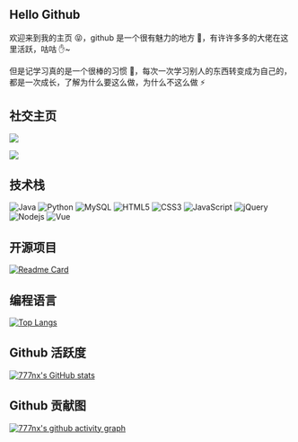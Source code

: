 ## Hello Github

欢迎来到我的主页 😝，github 是一个很有魅力的地方 🙌，有许许多多的大佬在这里活跃，咕咕 ✋~

但是记学习真的是一个很棒的习惯 💪，每次一次学习别人的东西转变成为自己的，都是一次成长，了解为什么要这么做，为什么不这么做 ⚡

## 社交主页

<a target="_blank" href="https://www.777nx.cn" title="Fantasy的技术小站"><img src="https://img.shields.io/badge/website-%E4%B8%AA%E4%BA%BA%E5%8D%9A%E5%AE%A2-blue"></a>

<a target="_blank" href="https://space.bilibili.com/507623389" title="青浅慕"><img src="https://img.shields.io/badge/bilibili-B%E7%AB%99-ff69b4"></a>

## 技术栈

![Java](https://img.shields.io/badge/-java-yellow?style=flat-square&logo=java)
![Python](https://img.shields.io/badge/-Python-pink?style=flat-square&logo=Python)
![MySQL](https://img.shields.io/badge/mysql-%2300f.svg?style=flat-square&logo=mysql&logoColor=white)
![HTML5](https://img.shields.io/badge/-HTML5-E34F26?style=flat-square&logo=html5&logoColor=white)
![CSS3](https://img.shields.io/badge/-CSS3-1572B6?style=flat-square&logo=css3)
![JavaScript](https://img.shields.io/badge/-JavaScript-oringe?style=flat-square&logo=javascript)
![jQuery](https://img.shields.io/badge/jquery-%230769AD.svg?style=style=flat-square&logo=jquery&logoColor=white)
![Nodejs](https://img.shields.io/badge/-Nodejs-c0ebd?style=flat-square&logo=Node.js)
![Vue](https://img.shields.io/badge/-Vue.js-3f745c?style=flat-square&logo=Vue.js)

## 开源项目

[![Readme Card](https://github-readme-stats.vercel.app/api/pin/?username=777nx&repo=777nx.github.io)](https://github.com/anuraghazra/github-readme-stats)

## 编程语言

[![Top Langs](https://github-readme-stats.vercel.app/api/top-langs/?username=777nx)](https://github.com/anuraghazra/github-readme-stats)

## Github 活跃度

[![777nx's GitHub stats](https://github-readme-stats.vercel.app/api?username=777nx)](https://github.com/anuraghazra/github-readme-stats)

## Github 贡献图

[![777nx's github activity graph](https://github-readme-activity-graph.cyclic.app/graph?username=777nx)](https://github.com/ashutosh00710/github-readme-activity-graph)

<!--
**777nx/777nx** is a ✨ _special_ ✨ repository because its `README.md` (this file) appears on your GitHub profile.

Here are some ideas to get you started:

- 🔭 I’m currently working on ...
- 🌱 I’m currently learning ...
- 👯 I’m looking to collaborate on ...
- 🤔 I’m looking for help with ...
- 💬 Ask me about ...
- 📫 How to reach me: ...
- 😄 Pronouns: ...
- ⚡ Fun fact: ...
-->
